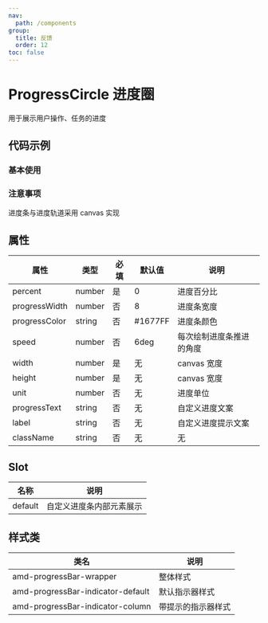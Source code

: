 ```yaml
---
nav:
  path: /components
group:
  title: 反馈
  order: 12
toc: false
---
```


# ProgressCircle 进度圈
用于展示用户操作、任务的进度

## 代码示例
### 基本使用
<code src='../../demo/pages/ProgressCircle'></code>

### 注意事项 
进度条与进度轨道采用 canvas 实现

## 属性

| 属性 | 类型 | 必填 | 默认值 | 说明 |
| -----|-----|-----|-----|----- |
| percent | number | 是 | 0 | 进度百分比 |
| progressWidth | number | 否 | 8 | 进度条宽度 |
| progressColor | string | 否 | #1677FF | 进度条颜色 |
| speed | number | 否 | 6deg | 每次绘制进度条推进的角度 |
| width | number | 是 | 无 | canvas 宽度 |
| height | number | 是 | 无 | canvas 宽度 |
| unit | number | 否 | 无 | 进度单位 |
| progressText | string | 否 | 无 | 自定义进度文案 |
| label | string | 否 | 无 | 自定义进度提示文案 |
| className | string | 否 | 无 | 无 |


## Slot
| 名称 | 说明 |
| -----|-----|
| default | 自定义进度条内部元素展示| 


## 样式类

| 类名 | 说明 |
| ----|----|
| amd-progressBar-wrapper | 整体样式 |
| amd-progressBar-indicator-default | 默认指示器样式 |
| amd-progressBar-indicator-column | 带提示的指示器样式 |
